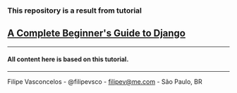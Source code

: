 ### This repository is a result from tutorial
## [A Complete Beginner's Guide to Django](https://github.com/sibtc/django-beginners-guide#a-complete-beginners-guide-to-django)
___
#### All content here is based on this tutorial. 



___
Filipe Vasconcelos - @filipevsco - filipev@me.com - São Paulo, BR
